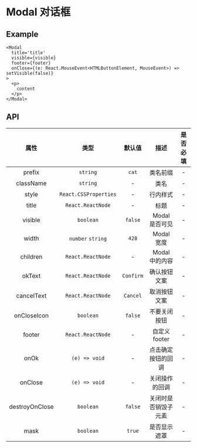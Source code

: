 # Modal 对话框

## Example

```tsx
<Modal
  title='title'
  visible={visible}
  footer={footer}
  onClose={(e: React.MouseEvent<HTMLButtonElement, MouseEvent>) => setVisible(false)}
>
  <p>
    content
  </p>
</Modal>
```

## API
|      属性      |         类型          |  默认值   |         描述         | 是否必填 |
| :------------: | :-------------------: | :-------: | :------------------: | :------: |
|     prefix     |       `string`        |   `cat`   |       类名前缀       |    -     |
|   className    |       `string`        |     -     |         类名         |    -     |
|     style      | `React.CSSProperties` |     -     |       行内样式       |    -     |
|     title      |   `React.ReactNode`   |     -     |         标题         |    -     |
|    visible     |       `boolean`       |  `false`  |    Modal 是否可见    |    -     |
|     width      |   `number` `string`   |   `428`   |      Modal 宽度      |    -     |
|    children    |   `React.ReactNode`   |     -     |    Modal 中的内容    |    -     |
|     okText     |   `React.ReactNode`   | `Confirm` |     确认按钮文案     |    -     |
|   cancelText   |   `React.ReactNode`   | `Cancel`  |     取消按钮文案     |    -     |
|  onCloseIcon   |       `boolean`       |  `false`  |     不要关闭按钮     |    -     |
|     footer     |   `React.ReactNode`   |     -     |    自定义 footer     |    -     |
|      onOk      |     `(e) => void`     |     -     |  点击确定按钮的回调  |    -     |
|    onClose     |     `(e) => void`     |     -     |    关闭操作的回调    |    -     |
| destroyOnClose |       `boolean`       |  `false`  | 关闭时是否销毁子元素 |    -     |
|      mask      |       `boolean`       |  `true`   |     是否显示遮罩     |    -     |
